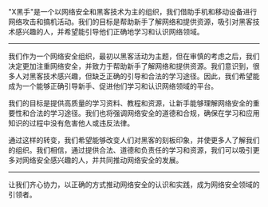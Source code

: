    "X黑手"是一个以网络安全和黑客技术为主的组织，我们借助手机和移动设备进行网络攻击和搞机活动。我们的目标是帮助新手了解网络和提供资源，吸引对黑客技术感兴趣的人，并希望能引导他们正确地学习和认识网络领域。

-------------------------------------------
   我们作为一个网络安全组织，最初以黑客活动为主题，但在审慎的考虑之后，我们决定更加注重网络安全，并致力于帮助新手了解网络和提供资源。我们意识到，很多人对黑客技术感兴趣，但缺乏正确的引导和合法的学习途径。因此，我们希望能成为一个能够正确引导新手、促进他们学习和认识网络领域的平台。

   我们的目标是提供高质量的学习资料、教程和资源，让新手能够理解网络安全的重要性和合法的学习途径。我们也将强调网络安全的道德和合规，确保在学习和应用知识的过程中没有危害他人或违反法律。

   通过这样的转变，我们希望能够改变人们对黑客的刻板印象，并使更多人了解我们的组织。我们相信，通过提供合法、道德和负责任的学习和资源，我们可以吸引更多对网络安全感兴趣的人，并共同推动网络安全的发展。

-------------------------------------------

   让我们齐心协力，以正确的方式推动网络安全的认识和实践，成为网络安全领域的引领者。


